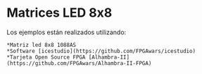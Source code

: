 # Matrices LED 8x8

Los ejemplos están realizados utilizando:

    *Matriz led 8x8 1088AS
    *Software [icestudio](https://github.com/FPGAwars/icestudio)
    *Tarjeta Open Source FPGA [Alhambra-II](https://github.com/FPGAwars/Alhambra-II-FPGA)



